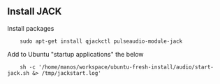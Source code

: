 Install JACK
------------

Install packages

		sudo apt-get install qjackctl pulseaudio-module-jack

Add to Ubuntu "startup applications" the below

		sh -c '/home/manos/workspace/ubuntu-fresh-install/audio/start-jack.sh &> /tmp/jackstart.log'
